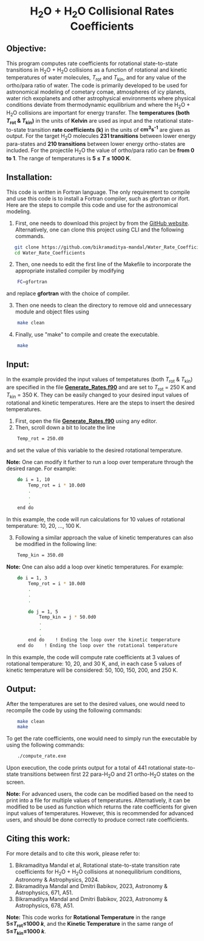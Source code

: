 <h1 align="center">H<sub>2</sub>O + H<sub>2</sub>O Collisional Rates Coefficients</h1>

## Objective:

This program computes rate coefficients for rotational state-to-state transitions in H<sub>2</sub>O + H<sub>2</sub>O collisions as a function of rotational and kinetic temperatures of water molecules, *T*<sub>rot</sub> and *T*<sub>kin</sub>, and for any value of the ortho/para ratio of water. The code is primarily developed to be used for astronomical modeling of cometary comae, atmospheres of icy planets, water rich exoplanets and other astrophysical environments where physical conditions deviate from thermodynamic equilibrium and where the H<sub>2</sub>O + H<sub>2</sub>O collisions are important for energy transfer. The **temperatures (both *T*<sub>rot</sub> & *T*<sub>kin</sub>)** in the units of **Kelvin** are used as input and the rotational state-to-state transition **rate coefficients (k)** in the units of **cm<sup>3</sup>s<sup>-1</sup>** are given as output. For the target H<sub>2</sub>O molecules **231 transitions** between lower energy para-states and **210 transitions** between lower energy ortho-states are included. For the projectile H<sub>2</sub>O the value of ortho/para ratio can be **from 0 to 1**. The range of temperatures is **5 ≤ *T* ≤ 1000 K**.

## Installation:

This code is written in Fortran language. The only requirement to compile and use this code is to install a Fortran compiler, such as gfortran or ifort. Here are the steps to compile this code and use for the astronomical modeling.

1. First, one needs to download this project by from the [GitHub website](https://github.com/bikramaditya-mandal/Water_Rate_Coefficients.git). Alternatively, one can clone this project using CLI and the following commands.

```sh
   git clone https://github.com/bikramaditya-mandal/Water_Rate_Coefficients.git
   cd Water_Rate_Coefficients
```

2. Then, one needs to edit the first line of the Makefile to incorporate the appropriate installed compiler by modifying 

```sh
    FC=gfortran
```

and  replace **gfortran** with the choice of compiler.

3. Then one needs to clean the directory to remove old and unnecessary module and object files using 

```sh
    make clean
```

4. Finally, use "make" to compile and create the executable.
```sh
    make
```

## Input:

In the example provided the input values of tempetatures (both *T*<sub>rot</sub> & *T*<sub>kin</sub>) are specified in the file [**Generate_Rates.f90**](Generate_Rates.f90) and are set to *T*<sub>rot</sub> = 250 K and *T*<sub>kin</sub> = 350 K. They can be easily changed to your desired input values of  rotational and kinetic temperatures. Here are the steps to insert the desired temperatures.

1. First, open the file [**Generate_Rates.f90**](Generate_Rates.f90) using any editor.
2. Then, scroll down a bit to locate the line

```sh
    Temp_rot = 250.d0
```

and set the value of this variable to the desired rotational temperature.

**Note:** One can modify it further to run a loop over temperature through the desired range. For example:

```sh
    do i = 1, 10
        Temp_rot = i * 10.0d0
        .
        .
        .
    end do
```

In this example, the code will run calculations for 10 values of rotational temperature: 10, 20, ..., 100 K.

3. Following a similar approach the value of kinetic temperatures can also be modified in the following line:

```sh
    Temp_kin = 350.d0
```

**Note:** One can also add a loop over kinetic temperatures. For example:

```sh
    do i = 1, 3
        Temp_rot = i * 10.0d0
        .
        .
        .

        do j = 1, 5
            Temp_kin = j * 50.0d0
            .
            .
            .
        end do    ! Ending the loop over the kinetic temperature
    end do    ! Ending the loop over the rotational temperature
```

In this example, the code will compute rate coefficients at 3 values of rotational temperature: 10, 20, and 30 K, and, in each case 5 values of kinetic temperature will be considered: 50, 100, 150, 200, and 250 K.

## Output:

After the temperatures are set to the desired values, one would need to recompile the code by using the following commands:

```sh
    make clean
    make
```

To get the rate coefficients, one would need to simply run the executable by using the following commands:

```sh
    ./compute_rate.exe
```

Upon execution, the code prints output for a total of 441 rotational state-to-state transitions between first 22 para-H<sub>2</sub>O and 21 ortho-H<sub>2</sub>O states on the screen.

**Note:** For advanced users, the code can be modified based on the need to print into a file for multiple values of temperatures. Alternatively, it can be modified to be used as function which returns the rate coefficients for given input values of temperatures. However, this is recommended for advanced users, and should be done correctly to produce correct rate coefficients.

## Citing this work:

For more details and to cite this work, please refer to:
1. Bikramaditya Mandal et al, Rotational state-to-state transition rate coefficients for H<sub>2</sub>O + H<sub>2</sub>O collisions at nonequilibrium conditions, Astronomy & Astrophysics, 2024.
2. Bikramaditya Mandal and Dmitri Babikov, 2023, Astronomy & Astrophysics, 671, A51.
3. Bikramaditya Mandal and Dmitri Babikov, 2023, Astronomy & Astrophysics, 678, A51.

**Note:** This code works for **Rotational Temperature** in the range **5&le;*T*<sub>rot</sub>&le;1000 *k***, and the **Kinetic Temperature** in the same range of **5&le;*T*<sub>kin</sub>&le;1000 *k***. 



